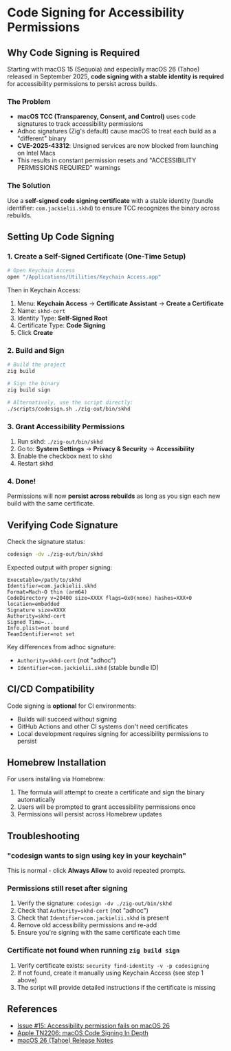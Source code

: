 # Code Signing for Accessibility Permissions

## Why Code Signing is Required

Starting with macOS 15 (Sequoia) and especially macOS 26 (Tahoe) released in September 2025, **code signing with a stable identity is required** for accessibility permissions to persist across builds.

### The Problem

- **macOS TCC (Transparency, Consent, and Control)** uses code signatures to track accessibility permissions
- Adhoc signatures (Zig's default) cause macOS to treat each build as a "different" binary
- **CVE-2025-43312**: Unsigned services are now blocked from launching on Intel Macs
- This results in constant permission resets and "ACCESSIBILITY PERMISSIONS REQUIRED" warnings

### The Solution

Use a **self-signed code signing certificate** with a stable identity (bundle identifier: `com.jackielii.skhd`) to ensure TCC recognizes the binary across rebuilds.

## Setting Up Code Signing

### 1. Create a Self-Signed Certificate (One-Time Setup)

```bash
# Open Keychain Access
open "/Applications/Utilities/Keychain Access.app"
```

Then in Keychain Access:
1. Menu: **Keychain Access** → **Certificate Assistant** → **Create a Certificate**
2. Name: `skhd-cert`
3. Identity Type: **Self-Signed Root**
4. Certificate Type: **Code Signing**
5. Click **Create**

### 2. Build and Sign

```bash
# Build the project
zig build

# Sign the binary
zig build sign

# Alternatively, use the script directly:
./scripts/codesign.sh ./zig-out/bin/skhd
```

### 3. Grant Accessibility Permissions

1. Run skhd: `./zig-out/bin/skhd`
2. Go to: **System Settings** → **Privacy & Security** → **Accessibility**
3. Enable the checkbox next to `skhd`
4. Restart skhd

### 4. Done!

Permissions will now **persist across rebuilds** as long as you sign each new build with the same certificate.

## Verifying Code Signature

Check the signature status:

```bash
codesign -dv ./zig-out/bin/skhd
```

Expected output with proper signing:
```
Executable=/path/to/skhd
Identifier=com.jackielii.skhd
Format=Mach-O thin (arm64)
CodeDirectory v=20400 size=XXXX flags=0x0(none) hashes=XXX+0 location=embedded
Signature size=XXXX
Authority=skhd-cert
Signed Time=...
Info.plist=not bound
TeamIdentifier=not set
```

Key differences from adhoc signature:
- `Authority=skhd-cert` (not "adhoc")
- `Identifier=com.jackielii.skhd` (stable bundle ID)

## CI/CD Compatibility

Code signing is **optional** for CI environments:
- Builds will succeed without signing
- GitHub Actions and other CI systems don't need certificates
- Local development requires signing for accessibility permissions to persist

## Homebrew Installation

For users installing via Homebrew:
1. The formula will attempt to create a certificate and sign the binary automatically
2. Users will be prompted to grant accessibility permissions once
3. Permissions will persist across Homebrew updates

## Troubleshooting

### "codesign wants to sign using key in your keychain"

This is normal - click **Always Allow** to avoid repeated prompts.

### Permissions still reset after signing

1. Verify the signature: `codesign -dv ./zig-out/bin/skhd`
2. Check that `Authority=skhd-cert` (not "adhoc")
3. Check that `Identifier=com.jackielii.skhd` is present
4. Remove old accessibility permissions and re-add
5. Ensure you're signing with the same certificate each time

### Certificate not found when running `zig build sign`

1. Verify certificate exists: `security find-identity -v -p codesigning`
2. If not found, create it manually using Keychain Access (see step 1 above)
3. The script will provide detailed instructions if the certificate is missing

## References

- [Issue #15: Accessibility permission fails on macOS 26](https://github.com/jackielii/skhd.zig/issues/15)
- [Apple TN2206: macOS Code Signing In Depth](https://developer.apple.com/library/archive/technotes/tn2206/)
- [macOS 26 (Tahoe) Release Notes](https://developer.apple.com/documentation/macos-release-notes/macos-26-release-notes)
